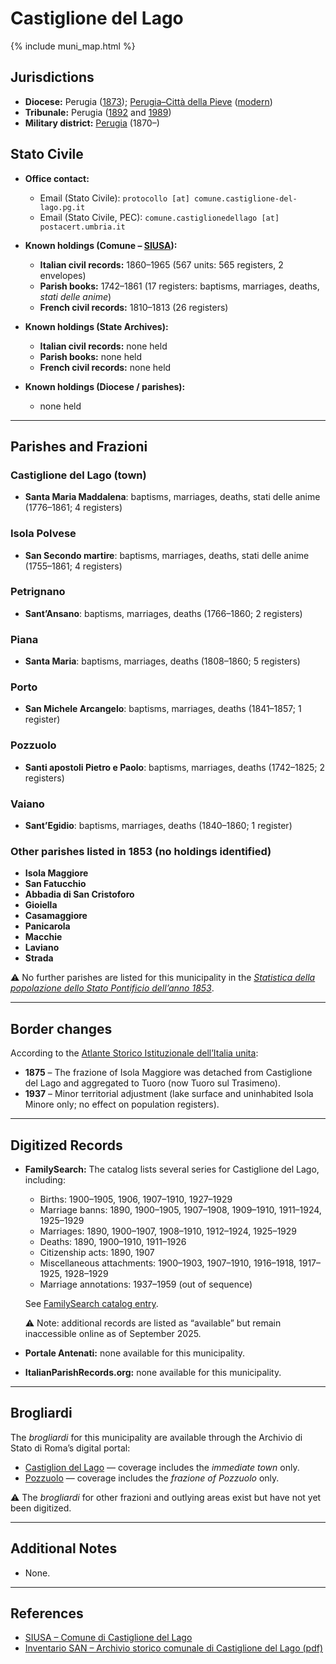 # Castiglione del Lago

{% include muni_map.html %}

## Jurisdictions

* **Diocese:** Perugia ([1873](https://www.google.it/books/edition/Il_libro_de_comuni_del_Regno_d_Italia_co/WF9mfeJJcDEC?gbpv=1)); [Perugia–Città della Pieve](../dio/perugia.md) ([modern](https://www.chiesacattolica.it/annuario-cei/ricerca-parrocchie/))
* **Tribunale:** Perugia ([1892](https://www.google.it/books/edition/Bollettino_ufficiale_del_Ministero_di_gr/kRXd4t5fK-0C?hl=en&gbpv=1&pg=PA457&printsec=frontcover) and [1989](https://www.google.it/books/edition/Gazzetta_ufficiale_della_Repubblica_ital/-Z6nogg-qMQC?hl=en&gbpv=1&pg=RA8-PA38&printsec=frontcover))
* **Military district:** [Perugia](../mil/perugia.md) (1870–)

## Stato Civile

* **Office contact:**

  * Email (Stato Civile): `protocollo [at] comune.castiglione-del-lago.pg.it`
  * Email (Stato Civile, PEC): `comune.castiglionedellago [at] postacert.umbria.it`

* **Known holdings (Comune – [SIUSA](https://siusa-archivi.cultura.gov.it/cgi-bin/siusa/pagina.pl?TipoPag=comparc&Chiave=412670)):**

  * **Italian civil records:** 1860–1965 (567 units: 565 registers, 2 envelopes)
  * **Parish books:** 1742–1861 (17 registers: baptisms, marriages, deaths, *stati delle anime*)
  * **French civil records:** 1810–1813 (26 registers)

* **Known holdings (State Archives):**

  * **Italian civil records:** none held
  * **Parish books:** none held
  * **French civil records:** none held

* **Known holdings (Diocese / parishes):**

  * none held

---

## Parishes and Frazioni

### Castiglione del Lago (town)

* **Santa Maria Maddalena**: baptisms, marriages, deaths, stati delle anime (1776–1861; 4 registers)

### Isola Polvese

* **San Secondo martire**: baptisms, marriages, deaths, stati delle anime (1755–1861; 4 registers)

### Petrignano

* **Sant’Ansano**: baptisms, marriages, deaths (1766–1860; 2 registers)

### Piana

* **Santa Maria**: baptisms, marriages, deaths (1808–1860; 5 registers)

### Porto

* **San Michele Arcangelo**: baptisms, marriages, deaths (1841–1857; 1 register)

### Pozzuolo

* **Santi apostoli Pietro e Paolo**: baptisms, marriages, deaths (1742–1825; 2 registers)

### Vaiano

* **Sant’Egidio**: baptisms, marriages, deaths (1840–1860; 1 register)

### Other parishes listed in 1853 (no holdings identified)

* **Isola Maggiore**
* **San Fatucchio**
* **Abbadia di San Cristoforo**
* **Gioiella**
* **Casamaggiore**
* **Panicarola**
* **Macchie**
* **Laviano**
* **Strada**

⚠️ No further parishes are listed for this municipality in the *[Statistica della popolazione dello Stato Pontificio dell’anno 1853](https://www.google.it/books/edition/Statistics_della_popolazione_dello_Stato/v6dCAQAAMAAJ)*.

---

## Border changes

According to the [Atlante Storico Istituzionale dell’Italia unita](http://dati.san.beniculturali.it/asi/local/detail.html?UA05079):

* **1875** – The frazione of Isola Maggiore was detached from Castiglione del Lago and aggregated to Tuoro (now Tuoro sul Trasimeno).
* **1937** – Minor territorial adjustment (lake surface and uninhabited Isola Minore only; no effect on population registers).

---

## Digitized Records

* **FamilySearch:** The catalog lists several series for Castiglione del Lago, including:

  * Births: 1900–1905, 1906, 1907–1910, 1927–1929
  * Marriage banns: 1890, 1900–1905, 1907–1908, 1909–1910, 1911–1924, 1925–1929
  * Marriages: 1890, 1900–1907, 1908–1910, 1912–1924, 1925–1929
  * Deaths: 1890, 1900–1910, 1911–1926
  * Citizenship acts: 1890, 1907
  * Miscellaneous attachments: 1900–1903, 1907–1910, 1916–1918, 1917–1925, 1928–1929
  * Marriage annotations: 1937–1959 (out of sequence)

  See [FamilySearch catalog entry](https://www.familysearch.org/en/search/catalog/834313).

  ⚠️ Note: additional records are listed as “available” but remain inaccessible online as of September 2025.

* **Portale Antenati:** none available for this municipality.

* **ItalianParishRecords.org:** none available for this municipality.

---

## Brogliardi

The *brogliardi* for this municipality are available through the Archivio di Stato di Roma’s digital portal:

* [Castiglion del Lago](https://imagoarchiviodistatoroma.cultura.gov.it/Gregoriano/s_brogliardi.php?Provincia=Perugia&Denominazione=Castiglion%20del%20Lago) — coverage includes the *immediate town* only.
* [Pozzuolo](https://imagoarchiviodistatoroma.cultura.gov.it/Gregoriano/s_brogliardi.php?Provincia=Perugia&Denominazione=Pozzuolo) — coverage includes the *frazione of Pozzuolo* only.

⚠️ The *brogliardi* for other frazioni and outlying areas exist but have not yet been digitized.

---

## Additional Notes

* None.

---

## References

* [SIUSA – Comune di Castiglione del Lago](https://siusa-archivi.cultura.gov.it/cgi-bin/siusa/pagina.pl?TipoPag=comparc&Chiave=412670)
* [Inventario SAN – Archivio storico comunale di Castiglione del Lago (pdf)](https://inventari-san.cultura.gov.it/inventari/1326/pdf)
